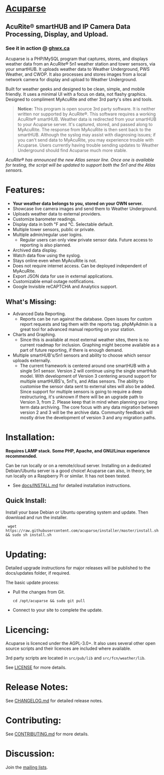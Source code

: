 # [Acuparse](http://www.acuparse.com)
## AcuRite®‎ smartHUB and IP Camera Data Processing, Display, and Upload.
### See it in action @ [ghwx.ca](http://www.ghwx.ca)

Acuparse is a PHP/MySQL program that captures, stores, and displays weather data from an AcuRite®‎ 5n1 weather station and tower sensors, via your smartHUB. It uploads weather data to Weather Underground, PWS Weather, and CWOP. It also processes and stores images from a local network camera for display and upload to Weather Underground.

Built for weather geeks and designed to be clean, simple, and mobile friendly. It uses a minimal UI with a focus on data, not flashy graphics. Designed to compliment MyAcuRite and other 3rd party's sites and tools. 

> **Notice:** This program is open source 3rd party software. It is neither written nor supported by AcuRite®‎. This software requires a working AcuRite®‎ smartHUB. Weather data is redirected from your smartHUB to your Acuparse server. It's captured, stored, and passed along to MyAcuRite.
The response from MyAcuRite is then sent back to the smartHUB. Although the syslog may assist with diagnosing issues; if you can't send data to MyAcuRite, you may experience trouble with Acuparse.
Users currently having trouble sending updates to Weather Underground should find Acuparse much more stable.

*AcuRite®‎ has announced the new Atlas sensor line. Once one is available for testing, the script will be updated to support both the 5n1 and the Atlas sensors.*

# Features:
* **Your weather data belongs to you, stored on your OWN server.**
* Showcase live camera images and send them to Weather Underground.
* Uploads weather data to external providers.
* Customize barometer readings.
* Display data in both &#8457; and &#8451;. Selectable default.
* Multiple tower sensors, public or private.
* Multiple admin/regular user logins.
    * Regular users can only view private sensor data. Future access to reporting is also planned.
* Archived data display.
* Watch data flow using the syslog.
* Stays online even when MyAcuRite is not.
* Does not require internet access. Can be deployed independent of MyAcuRite.
* Export JSON data for use in external applications.
* Customizable email outage notifications.
* Google Invisible reCAPTCHA and Analytics support.

## What's Missing:
* Advanced Data Reporting.
    * Reports can be run against the database. Open issues for custom report requests and tag them with the reports tag. phpMyAdmin is a great tool for advanced manual reporting on your station.
* Charts and Graphing.
    * Since this is available at most external weather sites, there is no current roadmap for inclusion. Graphing might become available as a part of future reporting, if there is enough demand.
* Multiple smartHUB's/5n1 sensors and ability to choose which sensor uploads externally.
    * The current framework is centered around one smartHUB with a single 5n1 sensor.
    Version 2 will continue using the single smartHub model. With development of Version 3 centering around support for multiple smartHUBS's, 5n1's, and Atlas sensors. 
    The ability to customise the sensor data sent to external sites will also be added. Since support for multiple sensors is going to require a deep restructuring, it's unknown if there will be an upgrade path to Version 3, from 2.
    Please keep that in mind when planning your long term data archiving. The core focus with any data migration between version 2 and 3 will be the archive data. Community feedback will mostly drive the development of version 3 and any migration paths.

# Installation:
**Requires LAMP stack. Some PHP, Apache, and GNU/Linux experience recommended.**

Can be run locally or on a remote/cloud server. Installing on a dedicated Debian/Ubuntu server is a good choice!
Acuparse can also, in theory, be run locally on a Raspberry Pi or similar. It has not been tested.

* See [docs/INSTALL.md](docs/INSTALL.md) for detailed installation instructions.

## Quick Install:
Install your base Debian or Ubuntu operating system and update. Then download and run the installer.

``` wget https://raw.githubusercontent.com/acuparse/installer/master/install.sh && sudo sh install.sh```

# Updating:
Detailed upgrade instructions for major releases will be published to the docs/updates folder, if required.

The basic update process:

* Pull the changes from Git.

    ``` cd /opt/acuparse && sudo git pull ```
* Connect to your site to complete the update.

# Licencing:
Acuparse is licenced under the AGPL-3.0+. It also uses several other open source scripts and their licences are included where available.

3rd party scripts are located in `src/pub/lib` and `src/fcn/weather/lib`.

See [LICENSE](LICENSE) for more details.

# Release Notes:

See [CHANGELOG.md](CHANGELOG.md) for detailed release notes.

# Contributing:

See [CONTRIBUTING.md](CONTRIBUTING.md) for more details.

# Discussion:
Join the [mailing lists](https://lists.acuparse.com).
